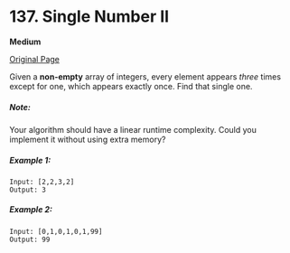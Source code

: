 # 137. Single Number II

**Medium**

[Original Page](https://leetcode.com/problems/single-number-ii/)

Given a __non-empty__ array of integers, every element appears _three_ times except for one, which appears exactly once. Find that single one.

##### Note:
Your algorithm should have a linear runtime complexity. Could you implement it without using extra memory?

##### Example 1:
```
Input: [2,2,3,2]
Output: 3
```

##### Example 2:
```
Input: [0,1,0,1,0,1,99]
Output: 99
```
